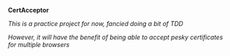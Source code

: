 **CertAcceptor**

_This is a practice project for now, fancied doing a bit of TDD_

_However, it will have the benefit of being able to accept pesky certificates for multiple browsers_